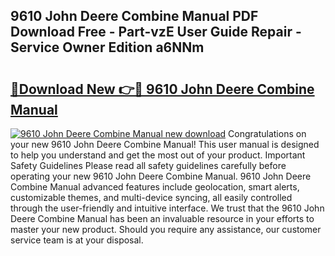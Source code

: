 ## 9610 John Deere Combine Manual PDF Download Free - Part-vzE User Guide Repair - Service Owner Edition a6NNm

# <h2><a href="http://bc87704.oget.top/?id=9610+John+Deere+Combine+Manual">🔗Download New 👉🔴 9610 John Deere Combine Manual</a></h2>

[![9610 John Deere Combine Manual new download](https://i.imgur.com/5g1atiW.png)](http://bc87704.oget.top/?id=9610+John+Deere+Combine+Manual)
Congratulations on your new 9610 John Deere Combine Manual! This user manual is designed to help you understand and get the most out of your product. Important Safety Guidelines Please read all safety guidelines carefully before operating your new 9610 John Deere Combine Manual. 9610 John Deere Combine Manual advanced features include geolocation, smart alerts, customizable themes, and multi-device syncing, all easily controlled through the user-friendly and intuitive interface. We trust that the 9610 John Deere Combine Manual has been an invaluable resource in your efforts to master your new product. Should you require any assistance, our customer service team is at your disposal.
